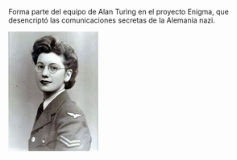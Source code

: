 Forma parte del equipo de Alan Turing en el proyecto Enigma, que desencriptó las comunicaciones secretas de la Alemania nazi.

![JoanClarke](/imagenes2/JoanClarke.png)
